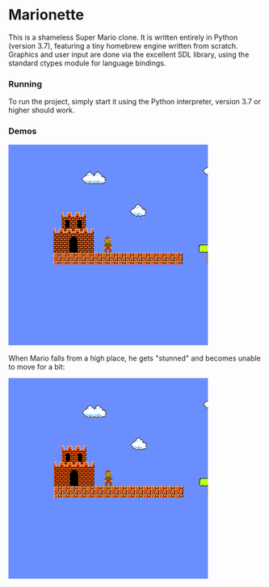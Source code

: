 # Marionette

This is a shameless Super Mario clone.
It is written entirely in Python (version 3.7),
featuring a tiny homebrew engine written from scratch.
Graphics and user input are done via the excellent SDL library,
using the standard ctypes module for language bindings.

### Running
To run the project, simply start it using the Python interpreter,
version 3.7 or higher should work.

### Demos
![Demo 1](demos/1.gif)

When Mario falls from a high place, he gets "stunned" and becomes
unable to move for a bit:

![Demo2](demos/2.gif)
